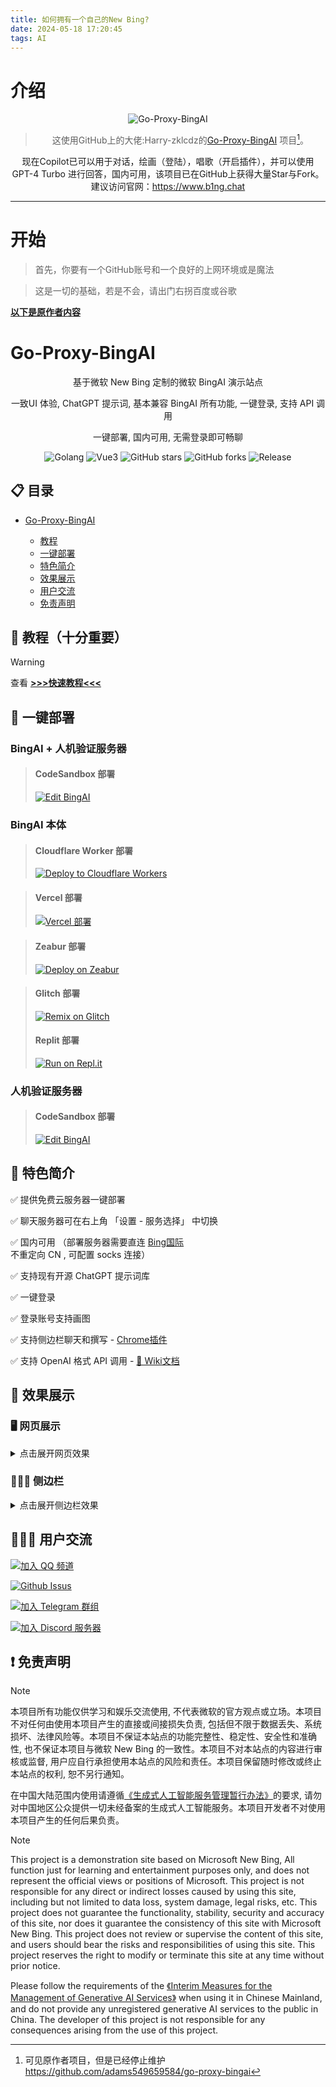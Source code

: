 ```yaml
---
title: 如何拥有一个自己的New Bing?
date: 2024-05-18 17:20:45
tags: AI
---
```

# 介绍
<div align="center">
  
![Go-Proxy-BingAI](header.png)

> 这使用GitHub上的大佬:Harry-zklcdz的[Go-Proxy-BingAI](https://github.com/Harry-zklcdz/go-proxy-bingai) 项目[^1]。
[^1]:可见原作者项目，但是已经停止维护<https://github.com/adams549659584/go-proxy-bingai>

现在Copilot已可以用于对话，绘画（登陆），唱歌（开启插件），并可以使用 GPT-4 Turbo 进行回答，国内可用，该项目已在GitHub上获得大量Star与Fork。建议访问官网：<https://www.b1ng.chat>
</div>

***

# 开始
> 首先，你要有一个GitHub账号和一个良好的上网环境或是魔法

> 这是一切的基础，若是不会，请出门右拐百度或谷歌

<u>**以下是原作者内容**</u>
  
# Go-Proxy-BingAI
<div align="center">
基于微软 New Bing 定制的微软 BingAI 演示站点

一致UI 体验, ChatGPT 提示词, 基本兼容 BingAI 所有功能, 一键登录, 支持 API 调用

一键部署, 国内可用, 无需登录即可畅聊

![Golang](https://img.shields.io/badge/Golang-1.22.1-blue?style=flat-square&logo=go) ![Vue3](https://img.shields.io/badge/Vue-3.3.2-green?style=flat-square&logo=vue.js)
![GitHub stars](https://img.shields.io/github/stars/Harry-zklcdc/go-proxy-bingai.svg?style=flat-square&label=Stars&logo=github) ![GitHub forks](https://img.shields.io/github/forks/Harry-zklcdc/go-proxy-bingai.svg?style=flat-square&label=Forks&logo=github) ![Release](https://img.shields.io/github/v/release/Harry-zklcdc/go-proxy-bingai.svg?style=flat-square&label=Release&logo=github&color=light-green)

</div>

## 📋 目录

- [Go-Proxy-BingAI](#Go-Proxy-BingAI)
  
    - [教程](#-教程十分重要)
    - [一键部署](#-一键部署)
    - [特色简介](#-特色简介)
    - [效果展示](#-效果展示)
    - [用户交流](#%EF%B8%8F-用户交流)
    - [免责声明](#%EF%B8%8F-免责声明)

## 📝 教程（十分重要）

> [!WARNING]
> 查看 [**>>>快速教程<<<**](https://github.com/Harry-zklcdc/go-proxy-bingai/wiki)

## 🚀 一键部署

### BingAI + 人机验证服务器

> #### CodeSandbox 部署
>
> [![Edit BingAI](https://codesandbox.io/static/img/play-codesandbox.svg)](https://codesandbox.io/p/devbox/github/Harry-zklcdc/go-proxy-bingai/tree/master?import=true)

### BingAI 本体

> #### Cloudflare Worker 部署
>
> [![Deploy to Cloudflare Workers](https://deploy.workers.cloudflare.com/button)](https://deploy.workers.cloudflare.com/?url=https://github.com/Harry-zklcdc/go-proxy-bingai)

> #### Vercel 部署
>
> [![Vercel 部署](https://vercel.com/button)](https://vercel.com/new/clone?repository-url=https%3A%2F%2Fgithub.com%2FHarry-zklcdc%2Fgo-proxy-bingai&env=BYPASS_SERVER&project-name=go-proxy-bingai&repository-name=go-proxy-bingai)

> #### Zeabur 部署
>
> [![Deploy on Zeabur](https://zeabur.com/button.svg)](https://zeabur.com/templates/ZBA4SF)

> #### Glitch 部署
>
> [![Remix on Glitch](https://cdn.glitch.com/2703baf2-b643-4da7-ab91-7ee2a2d00b5b%2Fremix-button.svg)](https://glitch.com/edit/#!/import/github/Harry-zklcdc/go-proxy-bingai-glitch)
> #### Replit 部署
>
> [![Run on Repl.it](https://img.shields.io/badge/Run_on_Repl.it-grey?logo=replit&size=large)](https://repl.it/github/Harry-zklcdc/go-proxy-bingai)

### 人机验证服务器

> #### CodeSandbox 部署
>
> [![Edit BingAI](https://codesandbox.io/static/img/play-codesandbox.svg)](https://codesandbox.io/p/devbox/github/Harry-zklcdc/go-bingai-pass/tree/main?import=true)

## 🚧 特色简介

✅ 提供免费云服务器一键部署

✅ 聊天服务器可在右上角 「设置 - 服务选择」 中切换

✅ 国内可用 （部署服务器需要直连 [Bing国际](https://www.bing.com) 不重定向 CN , 可配置 socks 连接）

✅ 支持现有开源 ChatGPT 提示词库

✅ 一键登录

✅ 登录账号支持画图

✅ 支持侧边栏聊天和撰写 - [Chrome插件](https://github.com/Harry-zklcdc/bingai-sidebar-chrome)

✅ 支持 OpenAI 格式 API 调用 - [📝 Wiki文档](https://github.com/Harry-zklcdc/go-proxy-bingai/wiki/BingAPI)
## 📌 效果展示

### 🖥️ 网页展示

<details><summary>点击展开网页效果</summary>

- 电脑端未登录状态

![电脑未登录](bing-nologin.png)

- 电脑端登录

![电脑端登录](bing-login-1.png)
![提示词1](bing-prompt-1.png)
![提示词2](bing-prompt-2.png)
![聊天服务器选择](bing-sydney-service-1.png)

- 电脑端画图

> ⭐ 需登录, 并选择**更有创造力**对话模式

![电脑端画图](bing-draw.png)

- 手机端未登录状态

![手机端未登录](bing-m-nologin.png)

</details>

### 👩🏻‍💻 侧边栏

<details><summary>点击展开侧边栏效果</summary>

- 在 Edge 浏览器可把聊天和撰写分别添加侧边栏

![添加侧边栏](sidebar-add.png)

![聊天](sidebar-chat.png)

![撰写](sidebar-compose.png)

</details>

## 🙋🏻‍♂️ 用户交流

[![加入 QQ 频道](https://img.shields.io/badge/加入_QQ_频道-ProxyBingAI🚀-blue?style=flat-square&logo=tencent-qq&color=red)](https://pd.qq.com/s/55utr9wd4)

[![Github Issus](https://img.shields.io/github/issues/Harry-zklcdc/go-proxy-bingai?style=flat-square&logo=github)](https://github.com/Harry-zklcdc/go-proxy-bingai/issues)

[![加入 Telegram 群组](https://img.shields.io/badge/加入_Telegram_群组-ProxyBingAI🚀-blue?style=flat-square&logo=telegram)](https://t.me/GoProxyBingAI)

[![加入 Discord 服务器](https://img.shields.io/badge/加入_Discord_服务器-ProxyBingAI🚀-slateblue?style=flat-square&logo=discord)](https://discord.gg/gHUhHqMp8s)

## ❗️ 免责声明

> [!NOTE]
> 本项目所有功能仅供学习和娱乐交流使用, 不代表微软的官方观点或立场。本项目不对任何由使用本项目产生的直接或间接损失负责, 包括但不限于数据丢失、系统损坏、法律风险等。本项目不保证本站点的功能完整性、稳定性、安全性和准确性, 也不保证本项目与微软 New Bing 的一致性。本项目不对本站点的内容进行审核或监督, 用户应自行承担使用本站点的风险和责任。本项目保留随时修改或终止本站点的权利, 恕不另行通知。
>
> 在中国大陆范围内使用请遵循[《生成式人工智能服务管理暂行办法》](http://www.cac.gov.cn/2023-07/13/c_1690898327029107.htm)的要求, 请勿对中国地区公众提供一切未经备案的生成式人工智能服务。本项目开发者不对使用本项目产生的任何后果负责。

> [!NOTE]
> This project is a demonstration site based on Microsoft New Bing, All function just for learning and entertainment purposes only, and does not represent the official views or positions of Microsoft. This project is not responsible for any direct or indirect losses caused by using this site, including but not limited to data loss, system damage, legal risks, etc. This project does not guarantee the functionality, stability, security and accuracy of this site, nor does it guarantee the consistency of this site with Microsoft New Bing. This project does not review or supervise the content of this site, and users should bear the risks and responsibilities of using this site. This project reserves the right to modify or terminate this site at any time without prior notice.
>
> Please follow the requirements of the [《Interim Measures for the Management of Generative AI Services》](http://www.cac.gov.cn/2023-07/13/c_1690898327029107.htm) when using it in Chinese Mainland, and do not provide any unregistered generative AI services to the public in China. The developer of this project is not responsible for any consequences arising from the use of this project.

